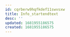 ```yaml
---
id: cqrberw9hqfkdef11swvsxw
title: Info_startendtext
desc: ''
updated: 1681955186575
created: 1681955186575
---
```

